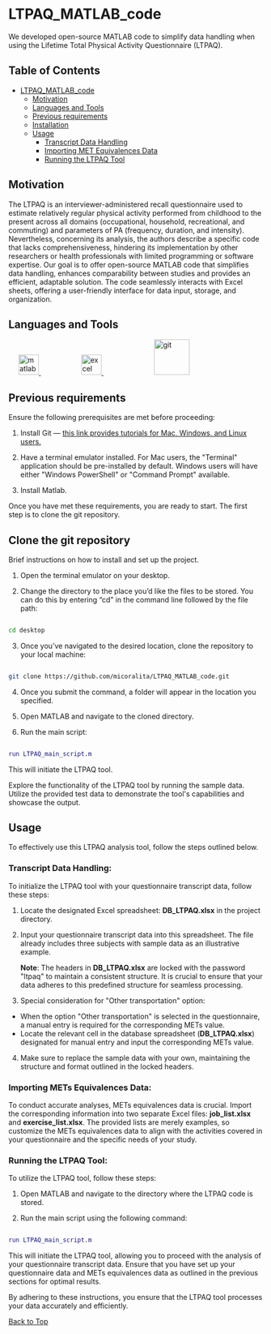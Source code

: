 # LTPAQ_MATLAB_code
We developed open-source MATLAB code to simplify data handling  when using the Lifetime Total Physical Activity Questionnaire (LTPAQ).

## Table of Contents

- [LTPAQ_MATLAB_code](#ltpaq_matlab_code)
  - [Motivation](#motivation)
  - [Languages and Tools](#languages-and-tools)
  - [Previous requirements](#previous-requirements)
  - [Installation](#installation)
  - [Usage](#usage)
    - [Transcript Data Handling](#transcript-data-handling)
    - [Importing MET Equivalences Data](#importing-met-equivalences-data)
    - [Running the LTPAQ Tool](#running-the-ltpaq-tool)

## Motivation
The LTPAQ is an interviewer-administered recall questionnaire used to estimate relatively regular physical activity performed from childhood to the present across all domains (occupational, household, recreational, and commuting) and parameters of PA (frequency, duration, and intensity). Nevertheless, concerning its analysis, the authors describe a specific code that lacks comprehensiveness, hindering its implementation by other researchers or health professionals with limited programming or software expertise. Our goal is to offer open-source MATLAB code that simplifies data handling, enhances comparability between studies and provides an efficient, adaptable solution. The code seamlessly interacts with Excel sheets, offering a user-friendly interface for data input, storage, and organization.


## Languages and Tools
<p> 
   <a href="https://www.mathworks.com/" target="_blank" rel="noreferrer">
      <img src="https://upload.wikimedia.org/wikipedia/commons/2/21/Matlab_Logo.png" alt="matlab" width="40" height="40" style="margin-left: 20px;"/> 
   </a>
   <a href="https://www.microsoft.com/es/microsoft-365/excel" target="_blank" rel="noreferrer"> 
      <img src="https://upload.wikimedia.org/wikipedia/commons/3/34/Microsoft_Office_Excel_%282019%E2%80%93present%29.svg" alt="excel" width="40" height="40" style="margin-left: 80px;"/> 
   </a> 
     <a href="https://git-scm.com/" target="_blank" rel="noreferrer"> 
      <img src="https://upload.wikimedia.org/wikipedia/commons/e/e0/Git-logo.svg" alt="git" width="70" height="70" style="margin-left: 100px;"/> 
   </a> 
</p>

## Previous requirements
Ensure the following prerequisites are met before proceeding:

1. Install Git — [this link provides tutorials for Mac, Windows, and Linux users.](https://gist.github.com/derhuerst/1b15ff4652a867391f03)

2. Have a terminal emulator installed. For Mac users, the "Terminal" application should be pre-installed by default. Windows users will have either "Windows PowerShell" or "Command Prompt" available.

3. Install Matlab.

Once you have met these requirements, you are ready to start. The first step is to clone the git repository.


## Clone the git repository
Brief instructions on how to install and set up the project.

1. Open the terminal emulator on your desktop.

2. Change the directory to the place you’d like the files to be stored. You can do this by entering “cd” in the command line followed by the file path:

```bash

cd desktop

```

3. Once you’ve navigated to the desired location, clone the repository to your local machine:

```bash

git clone https://github.com/micoralita/LTPAQ_MATLAB_code.git

```

4. Once you submit the command, a folder will appear in the location you specified.

5. Open MATLAB and navigate to the cloned directory.

6. Run the main script:

```matlab

run LTPAQ_main_script.m

```

This will initiate the LTPAQ tool.


Explore the functionality of the LTPAQ tool by running the sample data. Utilize the provided test data to demonstrate the tool's capabilities and showcase the output.


## Usage
To effectively use this LTPAQ analysis tool, follow the steps outlined below.

### Transcript Data Handling:

To initialize the LTPAQ tool with your questionnaire transcript data, follow these steps:

1. Locate the designated Excel spreadsheet: **DB_LTPAQ.xlsx** in the project directory.

2. Input your questionnaire transcript data into this spreadsheet. The file already includes three subjects with sample data as an illustrative example.

   **Note**: The headers in **DB_LTPAQ.xlsx** are locked with the password "ltpaq" to maintain a consistent structure. It is crucial to ensure that your data adheres to this predefined structure for seamless processing.

3. Special consideration for "Other transportation" option:

  * When the option "Other transportation" is selected in the questionnaire, a manual entry is required for the corresponding METs value.
  * Locate the relevant cell in the database spreadsheet (**DB_LTPAQ.xlsx**) designated for manual entry and input the corresponding METs value.

4. Make sure to replace the sample data with your own, maintaining the structure and format outlined in the locked headers.


### Importing METs Equivalences Data:

To conduct accurate analyses, METs equivalences data is crucial. Import the corresponding information into two separate Excel files: **job_list.xlsx** and **exercise_list.xlsx**. The provided lists are merely examples, so customize the METs equivalences data to align with the activities covered in your questionnaire and the specific needs of your study.

### Running the LTPAQ Tool:

To utilize the LTPAQ tool, follow these steps:

1. Open MATLAB and navigate to the directory where the LTPAQ code is stored.

2. Run the main script using the following command:

```matlab

run LTPAQ_main_script.m 
```

This will initiate the LTPAQ tool, allowing you to proceed with the analysis of your questionnaire transcript data. Ensure that you have set up your questionnaire data and METs equivalences data as outlined in the previous sections for optimal results.



By adhering to these instructions, you ensure that the LTPAQ tool processes your data accurately and efficiently.


<!-- Back to Top Button -->
[Back to Top](#LTPAQ_MATLAB_code)

